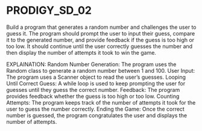 # PRODIGY_SD_02

Build a program that generates a random number and challenges the user to guess it. The program should prompt the user to input their guess, compare it to the generated number, and provide feedback if the guess is too high or too low. It should continue until the user correctly guesses the number and then display the number of attempts it took to win the game.

EXPLAINATION:
Random Number Generation: The program uses the Random class to generate a random number between 1 and 100.
User Input: The program uses a Scanner object to read the user’s guesses.
Looping Until Correct Guess: A while loop is used to keep prompting the user for guesses until they guess the correct number.
Feedback: The program provides feedback whether the guess is too high or too low.
Counting Attempts: The program keeps track of the number of attempts it took for the user to guess the number correctly.
Ending the Game: Once the correct number is guessed, the program congratulates the user and displays the number of attempts.
